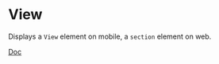 View
===

Displays a `View` element on mobile, a `section` element on web.

[Doc](https://facebook.github.io/react-native/docs/view.html)
